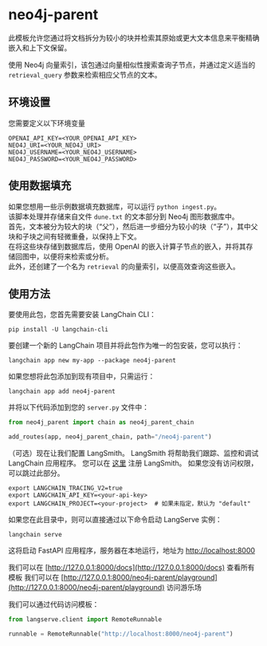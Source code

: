 # neo4j-parent

此模板允许您通过将文档拆分为较小的块并检索其原始或更大文本信息来平衡精确嵌入和上下文保留。

使用 Neo4j 向量索引，该包通过向量相似性搜索查询子节点，并通过定义适当的 `retrieval_query` 参数来检索相应父节点的文本。

## 环境设置

您需要定义以下环境变量

```
OPENAI_API_KEY=<YOUR_OPENAI_API_KEY>
NEO4J_URI=<YOUR_NEO4J_URI>
NEO4J_USERNAME=<YOUR_NEO4J_USERNAME>
NEO4J_PASSWORD=<YOUR_NEO4J_PASSWORD>
```

## 使用数据填充

如果您想用一些示例数据填充数据库，可以运行 `python ingest.py`。  
该脚本处理并存储来自文件 `dune.txt` 的文本部分到 Neo4j 图形数据库中。  
首先，文本被分为较大的块（“父”），然后进一步细分为较小的块（“子”），其中父块和子块之间有轻微重叠，以保持上下文。  
在将这些块存储到数据库后，使用 OpenAI 的嵌入计算子节点的嵌入，并将其存储回图中，以便将来检索或分析。  
此外，还创建了一个名为 `retrieval` 的向量索引，以便高效查询这些嵌入。

## 使用方法

要使用此包，您首先需要安装 LangChain CLI：

```shell
pip install -U langchain-cli
```

要创建一个新的 LangChain 项目并将此包作为唯一的包安装，您可以执行：

```shell
langchain app new my-app --package neo4j-parent
```

如果您想将此包添加到现有项目中，只需运行：

```shell
langchain app add neo4j-parent
```

并将以下代码添加到您的 `server.py` 文件中：
```python
from neo4j_parent import chain as neo4j_parent_chain

add_routes(app, neo4j_parent_chain, path="/neo4j-parent")
```

（可选）现在让我们配置 LangSmith。 
LangSmith 将帮助我们跟踪、监控和调试 LangChain 应用程序。 
您可以在 [这里](https://smith.langchain.com/) 注册 LangSmith。 
如果您没有访问权限，可以跳过此部分。

```shell
export LANGCHAIN_TRACING_V2=true
export LANGCHAIN_API_KEY=<your-api-key>
export LANGCHAIN_PROJECT=<your-project>  # 如果未指定，默认为 "default"
```

如果您在此目录中，则可以直接通过以下命令启动 LangServe 实例：

```shell
langchain serve
```

这将启动 FastAPI 应用程序，服务器在本地运行，地址为 
[http://localhost:8000](http://localhost:8000)

我们可以在 [http://127.0.0.1:8000/docs](http://127.0.0.1:8000/docs) 查看所有模板
我们可以在 [http://127.0.0.1:8000/neo4j-parent/playground](http://127.0.0.1:8000/neo4j-parent/playground) 访问游乐场  

我们可以通过代码访问模板：

```python
from langserve.client import RemoteRunnable

runnable = RemoteRunnable("http://localhost:8000/neo4j-parent")
```
